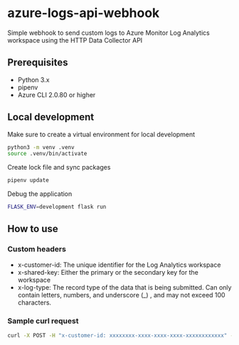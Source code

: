 # azure-logs-api-webhook

Simple webhook to send custom logs to Azure Monitor Log Analytics workspace using the HTTP Data Collector API

## Prerequisites

* Python 3.x
* pipenv
* Azure CLI 2.0.80 or higher

## Local development

Make sure to create a virtual environment for local development

```bash
python3 -m venv .venv
source .venv/bin/activate
```

Create lock file and sync packages

```bash
pipenv update
```

Debug the application

```bash
FLASK_ENV=development flask run
```

## How to use

### Custom headers

* x-customer-id: The unique identifier for the Log Analytics workspace
* x-shared-key: Either the primary or the secondary key for the workspace
* x-log-type: The record type of the data that is being submitted. Can only contain letters, numbers, and underscore (_)
  , and may not exceed 100 characters.

### Sample curl request

```bash
curl -X POST -H "x-customer-id: xxxxxxxx-xxxx-xxxx-xxxx-xxxxxxxxxxxx" -H "x-shared-key: xxxxxxxxxxxxxxxxxxxxxxxxxxxxxx" -H "x-log-type: my_record_type" -d '{"my-log": "first log"}' http://127.0.0.1:5000/webhook
```